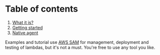 
# Table of contents

1. [What it is?](https://cljdoc.org/d/fierycod/holy-lambda/CURRENT/doc/tutorial/what-it-is-)
2. [Getting started](https://cljdoc.org/d/fierycod/holy-lambda/CURRENT/doc/tutorial/getting-started)
3. [Native agent](https://cljdoc.org/d/fierycod/holy-lambda/CURRENT/doc/tutorial/native-agents)

Examples and tutorial use [AWS SAM](https://aws.amazon.com/serverless/sam/) for management, deployment and testing of lambdas, but it's not a must. You're free to use any tool you like.
